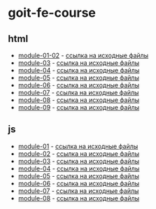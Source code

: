 # goit-fe-course

## html

- [module-01-02](https://vovababych.github.io/goit-fe-course/html-css/module-01-02/index.html) - 
[ссылка на исходные файлы](https://github.com/vovababych/goit-fe-course/tree/master/html-css/module-01-02)
- [module-03](https://vovababych.github.io/goit-fe-course/html-css/module-03/index.html) - 
[ссылка на исходные файлы](https://github.com/vovababych/goit-fe-course/tree/master/html-css/module-03)
- [module-04](https://vovababych.github.io/goit-fe-course/html-css/module-04/index.html) - 
[ссылка на исходные файлы](https://github.com/vovababych/goit-fe-course/tree/master/html-css/module-04)
- [module-05](https://vovababych.github.io/goit-fe-course/html-css/module-05/index.html) - 
[ссылка на исходные файлы](https://github.com/vovababych/goit-fe-course/tree/master/html-css/module-05)
- [module-06](https://vovababych.github.io/goit-fe-course/html-css/module-06/index.html) - 
[ссылка на исходные файлы](https://github.com/vovababych/goit-fe-course/tree/master/html-css/module-06)
- [module-07](https://vovababych.github.io/goit-fe-course/html-css/module-07/index.html) - 
[ссылка на исходные файлы](https://github.com/vovababych/goit-fe-course/tree/master/html-css/module-07)
- [module-08](https://vovababych.github.io/goit-fe-course/html-css/module-08/index.html) - 
[ссылка на исходные файлы](https://github.com/vovababych/goit-fe-course/tree/master/html-css/module-08)
- [module-09](https://vovababych.github.io/goit-fe-course/html-css/module-09/index.html) - 
[ссылка на исходные файлы](https://github.com/vovababych/goit-fe-course/tree/master/html-css/module-09)

## js

- [module-01](https://vovababych.github.io/goit-fe-course/js/homework-01/) - [ссылка на исходные файлы](https://github.com/vovababych/goit-fe-course/tree/master/js/homework-01)
- [module-02](https://vovababych.github.io/goit-fe-course/js/homework-02/) - [ссылка на исходные файлы](https://github.com/vovababych/goit-fe-course/tree/master/js/homework-02)
- [module-03](https://vovababych.github.io/goit-fe-course/js/homework-03/) - [ссылка на исходные файлы](https://github.com/vovababych/goit-fe-course/tree/master/js/homework-03)
- [module-04](https://vovababych.github.io/goit-fe-course/js/homework-04/) - [ссылка на исходные файлы](https://github.com/vovababych/goit-fe-course/tree/master/js/homework-04)
- [module-05](https://vovababych.github.io/goit-fe-course/js/homework-05/) - [ссылка на исходные файлы](https://github.com/vovababych/goit-fe-course/tree/master/js/homework-05)
- [module-06](https://vovababych.github.io/goit-fe-course/js/homework-06/) - [ссылка на исходные файлы](https://github.com/vovababych/goit-fe-course/tree/master/js/homework-06)
- [module-07](https://vovababych.github.io/goit-fe-course/js/homework-07/) - [ссылка на исходные файлы](https://github.com/vovababych/goit-fe-course/tree/master/js/homework-07)
- [module-08](https://vovababych.github.io/goit-fe-course/js/homework-08/) - [ссылка на исходные файлы](https://github.com/vovababych/goit-fe-course/tree/master/js/homework-08)
